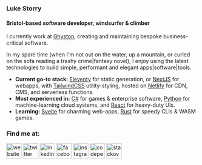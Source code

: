### Luke Storry
#### Bristol-based software developer, windsurfer & climber


I currently work at [Ghyston](https://www.ghyston.com/), creating and maintaining bespoke business-critical software.


In my spare time (when I'm not out on the water, up a mountain, or curled on the sofa reading a trashy crime|fantasy novel), I enjoy using the latest technologies to build simple, performant and elegant apps|software|tools.


*   **Current go-to stack:** [Eleventy](https://www.11ty.dev/) for static generation, or [NextJS](https://nextjs.org/) for webapps, with [TailwindCSS](https://tailwindcss.com/) utility-styling, hosted on [Netlify](https://www.netlify.com/) for CDN, CMS, and serverless functions. 
*   **Most experienced in:** [C#](https://docs.microsoft.com/en-us/dotnet/csharp/) for games & enterprise software, [Python](https://www.python.org/) for machine-learning cloud systems, and [React](https://reactjs.org/) for heavy-duty UIs.
*   **Learning:** [Svelte](https://svelte.dev/) for charming web-apps, [Rust](https://www.rust-lang.org/) for speedy CLIs & WASM games. 

### Find me at:

 [<img src='https://cdn.jsdelivr.net/npm/simple-icons@3.0.1/icons/internetexplorer.svg' alt='website' height='40'>](https://lukestorry.co.uk/)
 [<img src='https://cdn.jsdelivr.net/npm/simple-icons@3.0.1/icons/twitter.svg' alt='twitter' height='40'>](https://twitter.com/LukeStorry)
 [<img src='https://cdn.jsdelivr.net/npm/simple-icons@3.0.1/icons/linkedin.svg' alt='linkedin' height='40'>](https://www.linkedin.com/in/LukeStorry/)
 [<img src='https://cdn.jsdelivr.net/npm/simple-icons@3.0.1/icons/facebook.svg' alt='facebook' height='40'>](https://www.facebook.com/LukeStorry)
 [<img src='https://cdn.jsdelivr.net/npm/simple-icons@3.0.1/icons/instagram.svg' alt='instagram' height='40'>](https://www.instagram.com/LukeStorry/)
 [<img src='https://cdn.jsdelivr.net/npm/simple-icons@3.0.1/icons/codepen.svg' alt='codepen' height='40'>](https://codepen.io/LukeStorry)
 [<img src='https://cdn.jsdelivr.net/npm/simple-icons@3.0.1/icons/stackoverflow.svg' alt='stackoverflow' height='40'>](https://stackoverflow.com/users/13892264)
